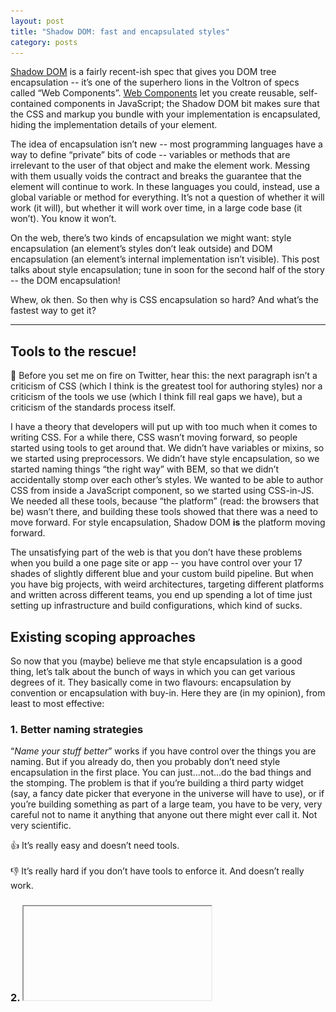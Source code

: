 ```yaml
---
layout: post
title: "Shadow DOM: fast and encapsulated styles"
category: posts
---
```


[Shadow DOM](https://developers.google.com/web/fundamentals/getting-started/primers/shadowdom) is a fairly recent-ish spec that gives you DOM tree encapsulation -- it’s one of the superhero lions in the Voltron of specs called “Web Components”. [Web Components](https://www.webcomponents.org/introduction) let you create reusable, self-contained components in JavaScript; the Shadow DOM bit makes sure that the CSS and markup you bundle with your implementation is encapsulated, hiding the implementation details of your element.

The idea of encapsulation isn’t new -- most programming languages have a way to define “private” bits of code -- variables or methods that are irrelevant to the user of that object and make the element work. Messing with them usually voids the contract and breaks the guarantee that the element will continue to work. In these languages you could, instead, use a global variable or method for everything. It’s not a question of whether it will work (it will), but whether it will work over time, in a large code base (it won’t). You know it won’t.

On the web, there’s two kinds of encapsulation we might want: style encapsulation (an element’s styles don’t leak outside) and DOM encapsulation (an element’s internal implementation isn’t visible). This post talks about style encapsulation; tune in soon for the second half of the story -- the DOM encapsulation!

Whew, ok then. So then why is CSS encapsulation so hard? And what’s the fastest way to get it?

<hr>

## Tools to the rescue!

🙏 Before you set me on fire on Twitter, hear this: the next paragraph isn’t a criticism of CSS (which I think is the greatest tool for authoring styles) nor a criticism of the tools we use (which I think fill real gaps we have), but a criticism of the standards process itself.

I have a theory that developers will put up with too much when it comes to writing CSS. For a while there, CSS wasn’t moving forward, so people started using tools to get around that. We didn’t have variables or mixins, so we started using preprocessors. We didn’t have style encapsulation, so we started naming things “the right way” with BEM, so that we didn’t accidentally stomp over each other’s styles. We wanted to be able to author CSS from inside a JavaScript component, so we started using CSS-in-JS. We needed all these tools, because “the platform” (read: the browsers that be) wasn’t there, and building these tools showed that there was a need to move forward. For style encapsulation, Shadow DOM **is** the platform moving forward.

The unsatisfying part of the web is that you don’t have these problems when you build a one page site or app -- you have control over your 17 shades of slightly different blue and your custom build pipeline. But when you have big projects, with weird architectures, targeting different platforms and written across different teams, you end up spending a lot of time just setting up infrastructure and build configurations, which kind of sucks.
## Existing scoping approaches
So now that you (maybe) believe me that style encapsulation is a good thing, let’s talk about the bunch of ways in which you can get various degrees of it. They basically come in two flavours: encapsulation by convention or encapsulation with buy-in. Here they are (in my opinion), from least to most effective:
### 1. Better naming strategies
“_Name your stuff better_” works if you have control over the things you are naming. But if you already do, then you probably don’t need style encapsulation in the first place. You can just...not...do the bad things and the stomping. The problem is that if you’re building a third party widget (say, a fancy date picker that everyone in the universe will have to use), or if you’re building something as part of a large team, you have to be very, very careful not to name it anything that anyone out there might ever call it. Not very scientific.

<p class="chunk">
👍 It’s really easy and doesn’t need tools.<br><br>
👎 It’s really hard if you don’t have tools to enforce it. And doesn’t really work.
</p>

### 2. <iframe>
Ugh, you know it works. Iframes are this special magical portal that teleports any piece of HTML into your piece of HTML, while keeping it wrapped in a safety bubble. But you can’t resize them easily. Or scroll nicely. Or pretend they’re not a teleported piece of code wrapped in a safety bubble. I didn’t even have to doctor this screenshot, it’s real life:

<img alt="google search suggestions for 'iframes are'" src="/images/2017-08-11/iframes.png">

<p class="chunk">
👍 It’s the most encapsulation and abstraction you will ever get on the web.<br><br>
👎 It’s an iframe.
</p>

### 3. CSS modules
[CSS Modules](https://m.alphasights.com/css-evolution-from-css-sass-bem-css-modules-to-styled-components-d4c1da3a659b) are another approach to faking style encapsulation. It’s basically a smart way of automating BEM, so that you don’t have to worry about choosing the unique class names -- there’s a tool that does it for you! It works pretty well, since it prevents any potential name collisions you’ve had with BEM, but at the end of the day, it’s not _actually_ style encapsulation. There’s nothing stopping you from styling any bit of the DOM tree, which means it’s not a very satisfactory answer if you’re in the business of vending, or using, robust third party components.

### 4. CSS-in-JS
[CSS-in-JS](https://medium.freecodecamp.com/css-in-javascript-the-future-of-component-based-styling-70b161a79a32) is a new approach that lets you author CSS literally in JavaScript. Then, this JavaScript is basically transmogrified into a style, which means that that style is sort of encapsulated -- it’s local to that element, and hard to stomp over. There’s several ways to do this, some better than others:

#### Directly setting the style as an attribute

```
someElement.style.marginLeft = ‘20px’
```

This is the worst of all the worlds because the CSS parser can do way fewer optimizations and caching than if you used class names, for example (see [a benchmark](https://twitter.com/notwaldorf/status/859636431974739968)).

#### Embedding CSS style strings in your JS output

Something like `<div style=”...”>` is still pretty terrible for performance. Browsers (or at least Chrome), do a looooooot of string conversions in this case, which means it at least doubles your memory footprint, because the same string has to live both in V8 and Blink. Here’s what happens behind the scenes:

- Take the JS off the wire, in whatever encoding your page is in
- Turn it into whatever encoding V8 prefers, for super optimal memory compactness
- Scan the JavaScript string
- Parse the JavaScript string
- Turn it into an internal string for the DOM when you want to apply the styles
- Potentially re-encode it if you’re unlucky
- Take the internal string, pass it to Blink (string copies ahoy!)
- Blink passes it to the CSS parser, which turns it into styles

#### Compiling out your CSS

Like, into a separate resource, and then applying styles via classes. This works really well, since you’ve used the browser as it wanted to be used. In comparison to the previous case, for a regular `<style>` in a CSS stylesheet, the browser has the same string and just passes it around:

- Take the CSS off the wire into Blink
- Tokenize it
- Build a DOM tree with the string as a text node
- Parse the text node
- Pass it to the CSS parser, which turns it into styles

<p class="chunk">
👍 Managing a giant amount of styles is nice. Style encapsulation is nice. It works extremely well if you’re using a framework that works well with this.<br><br>
👎 There’s <a href="https://github.com/MicheleBertoli/css-in-js">a million</a> ways to do this, and it’s really overwhelming if you are new to it. This approach tends to also be married to a framework, which makes sharing components hard -- both the user and the author of a component need to agree on <b>both</b> the framework and the css-in-js style, which isn’t always possible.
</p>

### 4. Shadow DOM
This is a cheap move: you know this article is about the Shadow DOM, and I left it until the end because I obviously think it’s the best. Shadow DOM was literally built to solve the problem of style and DOM encapsulation. It does the same thing that `<input>` and `<video>` elements have been doing for years (hiding their dirty laundry) but in a way that browsers can optimize around.

The reason for that is that browsers have a special **style resolver** for Shadow DOM trees. Apart from being regular CSS that the browser already knows how to optimize, the CSS inside shadow DOM trees only applies inside that element. This means that changing a class name or style inside of a shadow root won’t affect everything outside it. Since you don’t have to consider the rest of the world, this means style resolution and application is much faster.

The same argument can be made for element authors -- since you know that everything inside of your element can’t leak outside, the implementation is much simpler. You don’t have to think about _the rest_ of the world. You only have to consider your element’s public API, and its implementation.  

Before you complain that using a Shadow DOM and Web Components means that it absolutely requires JavaScript: this is true. But if you’re in a big team, building the kind of big app where you’re looking to style encapsulation as a solution for your CSS bowl of spaghetti, I’m pretty sure you’re already using JavaScript. And the community has been exploring [solutions](https://github.com/skatejs/ssr) to server-side rendering Shadow DOM anyway. Tradeoffs be tradeoffs, and this seems like an easy one.

<p class="chunk">
👍 We’ve been complaining that nothing in CSS was helping with style encapsulation and this is <i>literally</i> the platform’s answer to that problem.<br><br>
👎 Because it’s a new spec, it’s suffering from some growing pains. On older browsers you need a <a href="https://github.com/webcomponents/shadycss">polyfill</a>. If you want reusable elements that are also highly customizable, this style encapsulation might get in the way right now. Thankfully, good people are already working on that. <a href="https://developer.mozilla.org/en-US/docs/Web/CSS/--*">Custom properties</a> are a new spec meant to address this, and the <a href="https://tabatkins.github.io/specs/css-shadow-parts/">new proposal</a> for theming custom elements is now an <a href="https://twitter.com/tabatkins/status/893376459091390464">editor's draft</a>!
</p>

<hr>

The zen of web development is a small page -- reusable components, not a lot of code, no wheels reinvented. Encapsulated styles are better for you as a developer (code can be simpler), and better for you as a platform (code can be faster). And without external tools or iframe nightmares, the only way to get this is Shadow DOM.
